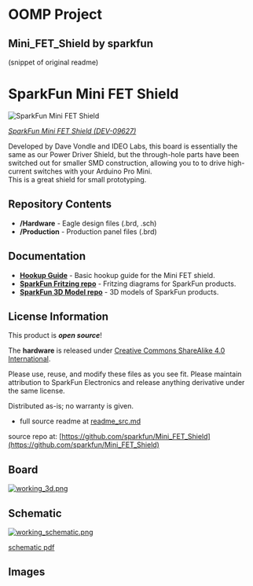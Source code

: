 # OOMP Project  
## Mini_FET_Shield  by sparkfun  
  
(snippet of original readme)  
  
SparkFun Mini FET Shield  
========================================  
  
![SparkFun Mini FET Shield](https://cdn.sparkfun.com//assets/parts/3/4/6/7/09627-01.jpg)  
  
[*SparkFun Mini FET Shield (DEV-09627)*](https://www.sparkfun.com/products/9627)  
  
 Developed by Dave Vondle and IDEO Labs, this board is essentially the same as our Power Driver Shield, but the through-hole parts have been switched out for smaller SMD construction, allowing you to to drive high-current switches with your Arduino Pro Mini.   
 This is a great shield for small prototyping.  
  
 Repository Contents  
-------------------  
  
* **/Hardware** - Eagle design files (.brd, .sch)  
* **/Production** - Production panel files (.brd)  
  
Documentation  
--------------  
* **[Hookup Guide](https://learn.sparkfun.com/tutorials/mini-fet-shield-hookup-guide)** - Basic hookup guide for the Mini FET shield.  
* **[SparkFun Fritzing repo](https://github.com/sparkfun/Fritzing_Parts)** - Fritzing diagrams for SparkFun products.  
* **[SparkFun 3D Model repo](https://github.com/sparkfun/3D_Models)** - 3D models of SparkFun products.   
  
  
License Information  
-------------------  
This product is _**open source**_!   
  
The **hardware** is released under [Creative Commons ShareAlike 4.0 International](https://creativecommons.org/licenses/by-sa/4.0/).  
  
Please use, reuse, and modify these files as you see fit. Please maintain attribution to SparkFun Electronics and release anything derivative under the same license.  
  
Distributed as-is; no warranty is given.  
  
-   
  full source readme at [readme_src.md](readme_src.md)  
  
source repo at: [https://github.com/sparkfun/Mini_FET_Shield](https://github.com/sparkfun/Mini_FET_Shield)  
## Board  
  
[![working_3d.png](working_3d_600.png)](working_3d.png)  
## Schematic  
  
[![working_schematic.png](working_schematic_600.png)](working_schematic.png)  
  
[schematic pdf](working_schematic.pdf)  
## Images  
